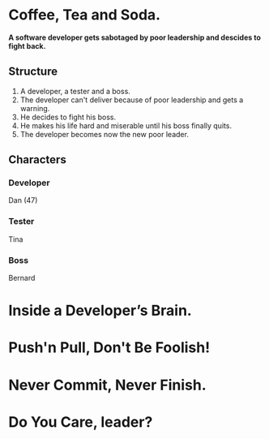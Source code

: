 # Coffee, Tea and Soda.
**A software developer gets sabotaged by poor leadership and descides to fight back.**

## Structure
1. A developer, a tester and a boss.
1. The developer can't deliver because of poor leadership and gets a warning.
1. He decides to fight his boss.
1. He makes his life hard and miserable until his boss finally quits.
1. The developer becomes now the new poor leader.

## Characters

### Developer
Dan (47)

### Tester
Tina

### Boss
Bernard

# Inside a Developer’s Brain.

# Push'n Pull, Don't Be Foolish!

# Never Commit, Never Finish.

# Do You Care, leader?
